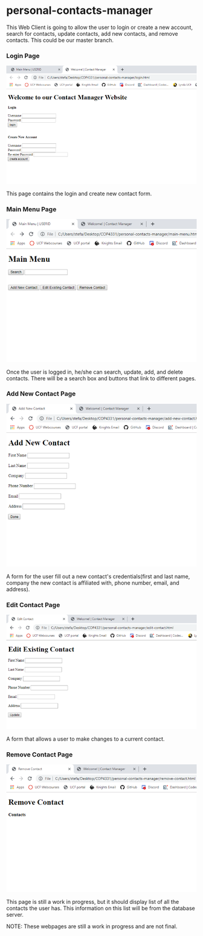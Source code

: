 # personal-contacts-manager
This Web Client is going to allow the user to login or create a new account, search for contacts, update contacts, add new contacts, and remove contacts. This could be our master branch.

### Login Page
![](login-page.png)

This page contains the login and create new contact form.

### Main Menu Page
![](main-menu.png)

Once the user is logged in, he/she can search, update, add, and delete contacts. There will be a search box and buttons that link to different pages.

### Add New Contact Page
![](add-new-contact.png)

A form for the user fill out a new contact's credentials(first and last name, company the new contact is affiliated with, phone number, email, and address).

### Edit Contact Page
![](edit-contact.png)

A form that allows a user to make changes to a current contact.

### Remove Contact Page
![](remove-contact.png)

This page is still a work in progress, but it should display list of all the contacts the user has. This information on this list will be from the database server.


NOTE: These webpages are still a work in progress and are not final.
